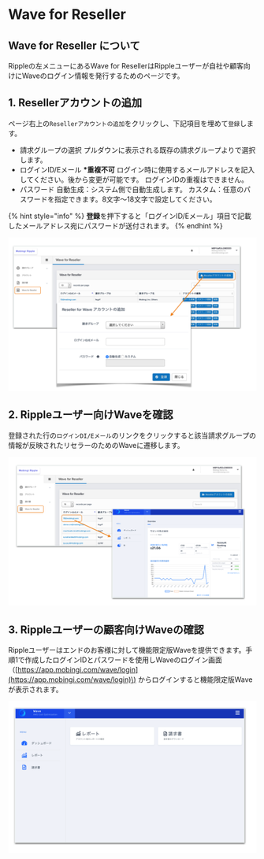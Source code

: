 # Wave for Reseller

## Wave for Reseller について

Rippleの左メニューにあるWave for ResellerはRippleユーザーが自社や顧客向けにWaveのログイン情報を発行するためのページです。

## 1. Resellerアカウントの追加   <a id="add-account"></a>

ページ右上の`Resellerアカウントの追加`をクリックし、下記項目を埋めて`登録`します。

* 請求グループの選択 プルダウンに表示される既存の請求グループよりで選択します。 
* ログインID/Eメール  **\*重複不可** ログイン時に使用するメールアドレスを記入してください。後から変更が可能です。 ログインIDの重複はできません。 
* パスワード 自動生成：システム側で自動生成します。 カスタム：任意のパスワードを指定できます。8文字〜18文字で設定してください。

{% hint style="info" %}
**登録**を押下すると「ログインID/Eメール」項目で記載したメールアドレス宛にパスワードが送付されます。
{% endhint %}

![](../../.gitbook/assets/snip20181005_21.png)

## 2. Rippleユーザー向けWaveを確認   <a id="reseller-wave"></a>

登録された行の`ログインDI/Eメール`のリンクをクリックすると該当請求グループの情報が反映されたリセラーのためのWaveに遷移します。

![](../../.gitbook/assets/snip20181005_24.png)

## 3. Rippleユーザーの顧客向けWaveの確認   <a id="limited-wave"></a>

Rippleユーザーはエンドのお客様に対して機能限定版Waveを提供できます。手順1で作成したログインIDとパスワードを使用しWaveのログイン画面（[https://app.mobingi.com/wave/login](https://app.mobingi.com/wave/login)\) からログインすると機能限定版Waveが表示されます。

![](../../.gitbook/assets/snip20181005_26.png)

